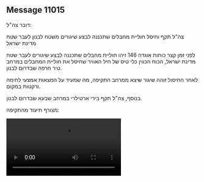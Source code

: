 ## Message 11015

דובר צה"ל:

צה"ל תקף וחיסל חוליית מחבלים שתכננה לבצע שיגורים משטח לבנון לעבר שטח מדינת ישראל

לפני זמן קצר כוחות אוגדה 146 זיהו חוליית מחבלים שתכננה לבצע שיגורים לעבר שטח מדינת ישראל, הכוח הכווין כלי טיס של חיל האוויר שחיסל את חוליית המחבלים במרחב טיר חרפה שבדרום לבנון.

לאחר החיסול זוהה שיגור שיצא ממרחב התקיפה, מה שמעיד על המצאות אמצעי לחימה ורקטות במקום.

בנוסף, צה"ל תקף בירי ארטילרי במרחב שבעא שבדרום לבנון.

מצורף תיעוד מהתקיפה:

![Video](11015/11015_media.mp4)
